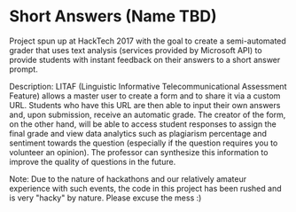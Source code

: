# Short Answers (Name TBD)

Project spun up at HackTech 2017 with the goal to create a semi-automated grader that uses text analysis (services provided by Microsoft API) to provide students with instant feedback on their answers to a short answer prompt.

Description:
LITAF (Linguistic Informative Telecommunicational Assessment Feature) allows a master user to create a form and to share it via a custom URL. Students who have this URL are then able to input their own answers and, upon submission, receive an automatic grade. The creator of the form, on the other hand, will be able to access student responses to assign the final grade and view data analytics such as plagiarism percentage and sentiment towards the question (especially if the question requires you to volunteer an opinion). The professor can synthesize this information to improve the quality of questions in the future.


Note: Due to the nature of hackathons and our relatively amateur experience with such events, the code in this project has been rushed and is very "hacky" by nature. Please excuse the mess :)
